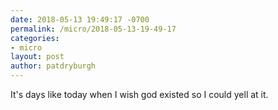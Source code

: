 ```yaml
---
date: 2018-05-13 19:49:17 -0700
permalink: /micro/2018-05-13-19-49-17
categories:
- micro
layout: post
author: patdryburgh
---
```


It's days like today when I wish god existed so I could yell at it.